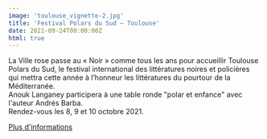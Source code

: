 ```yaml
---
image: 'toulouse_vignette-2.jpg'
title: 'Festival Polars du Sud – Toulouse'
date: 2021-09-24T00:00:00Z
html: true
---
```


<p>
  La Ville rose passe au « Noir » comme tous les ans pour accueillir Toulouse Polars du Sud, le festival international des littératures noires et policières qui mettra cette année à l’honneur les littératures du pourtour de la Méditerranée.<br/>
  Anouk Langaney participera à une table ronde &quot;polar et enfance&quot; avec l'auteur Andrés Barba.<br/>
  Rendez-vous les 8, 9 et 10 octobre 2021.
</p>
<p>
  <a
    href="https://www.toulouse-polars-du-sud.com/"
    rel="noopener noreferrer"
    target="_blank"
  >
    Plus d'informations
  </a>
</p>


